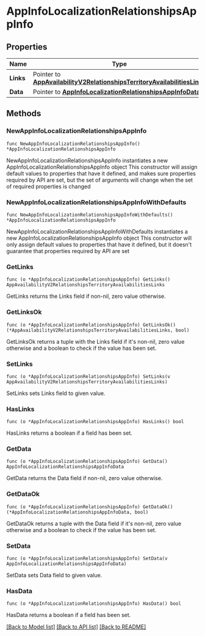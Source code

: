 # AppInfoLocalizationRelationshipsAppInfo

## Properties

Name | Type | Description | Notes
------------ | ------------- | ------------- | -------------
**Links** | Pointer to [**AppAvailabilityV2RelationshipsTerritoryAvailabilitiesLinks**](AppAvailabilityV2RelationshipsTerritoryAvailabilitiesLinks.md) |  | [optional] 
**Data** | Pointer to [**AppInfoLocalizationRelationshipsAppInfoData**](AppInfoLocalizationRelationshipsAppInfoData.md) |  | [optional] 

## Methods

### NewAppInfoLocalizationRelationshipsAppInfo

`func NewAppInfoLocalizationRelationshipsAppInfo() *AppInfoLocalizationRelationshipsAppInfo`

NewAppInfoLocalizationRelationshipsAppInfo instantiates a new AppInfoLocalizationRelationshipsAppInfo object
This constructor will assign default values to properties that have it defined,
and makes sure properties required by API are set, but the set of arguments
will change when the set of required properties is changed

### NewAppInfoLocalizationRelationshipsAppInfoWithDefaults

`func NewAppInfoLocalizationRelationshipsAppInfoWithDefaults() *AppInfoLocalizationRelationshipsAppInfo`

NewAppInfoLocalizationRelationshipsAppInfoWithDefaults instantiates a new AppInfoLocalizationRelationshipsAppInfo object
This constructor will only assign default values to properties that have it defined,
but it doesn't guarantee that properties required by API are set

### GetLinks

`func (o *AppInfoLocalizationRelationshipsAppInfo) GetLinks() AppAvailabilityV2RelationshipsTerritoryAvailabilitiesLinks`

GetLinks returns the Links field if non-nil, zero value otherwise.

### GetLinksOk

`func (o *AppInfoLocalizationRelationshipsAppInfo) GetLinksOk() (*AppAvailabilityV2RelationshipsTerritoryAvailabilitiesLinks, bool)`

GetLinksOk returns a tuple with the Links field if it's non-nil, zero value otherwise
and a boolean to check if the value has been set.

### SetLinks

`func (o *AppInfoLocalizationRelationshipsAppInfo) SetLinks(v AppAvailabilityV2RelationshipsTerritoryAvailabilitiesLinks)`

SetLinks sets Links field to given value.

### HasLinks

`func (o *AppInfoLocalizationRelationshipsAppInfo) HasLinks() bool`

HasLinks returns a boolean if a field has been set.

### GetData

`func (o *AppInfoLocalizationRelationshipsAppInfo) GetData() AppInfoLocalizationRelationshipsAppInfoData`

GetData returns the Data field if non-nil, zero value otherwise.

### GetDataOk

`func (o *AppInfoLocalizationRelationshipsAppInfo) GetDataOk() (*AppInfoLocalizationRelationshipsAppInfoData, bool)`

GetDataOk returns a tuple with the Data field if it's non-nil, zero value otherwise
and a boolean to check if the value has been set.

### SetData

`func (o *AppInfoLocalizationRelationshipsAppInfo) SetData(v AppInfoLocalizationRelationshipsAppInfoData)`

SetData sets Data field to given value.

### HasData

`func (o *AppInfoLocalizationRelationshipsAppInfo) HasData() bool`

HasData returns a boolean if a field has been set.


[[Back to Model list]](../README.md#documentation-for-models) [[Back to API list]](../README.md#documentation-for-api-endpoints) [[Back to README]](../README.md)


